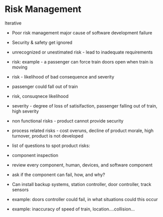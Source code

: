 # Risk Management

Iterative

* Poor risk management major cause of software development failure

* Security & safety get ignored

* unrecognized or unestimated risk - lead to inadequate requirements

* risk: example - a passenger can force train doors open when train is moving

* risk - likelihood of bad consequence and severity 

* passenger could fall out of train 

* risk, consuqnece likelihood

* severity - degree of loss of satisifaction, passenger falling out of train, high severity 

* non functional risks - product cannot provide security

* process related risks - cost overuns, decline of product morale, high turnover, product is not developed

* list of questions to spot product risks:

* component inspection

* review every component, human, devices, and software component

* ask if the component can fail, how, and why?

* Can install backup systems, station controller, door controller, track sensors 

* example: doors controller could fail, in what situations could this occur

* example: inaccuracy of speed of train, location....collision...


